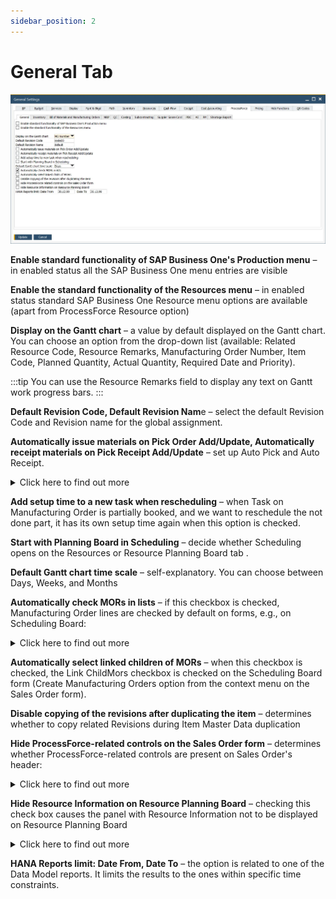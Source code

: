 ```yaml
---
sidebar_position: 2
---
```


# General Tab

![General Tab](./media/general-tab/general-settings-general-tab.webp)

**Enable standard functionality of SAP Business One's Production menu** – in enabled status all the SAP Business One menu entries are visible

**Enable the standard functionality of the Resources menu** – in enabled status standard SAP Business One Resource menu options are available (apart from ProcessForce Resource option)

**Display on the Gantt chart** – a value by default displayed on the Gantt chart. You can choose an option from the drop-down list (available: Related Resource Code, Resource Remarks, Manufacturing Order Number, Item Code, Planned Quantity, Actual Quantity, Required Date and Priority).

:::tip
    You can use the Resource Remarks field to display any text on Gantt work progress bars.
:::

**Default Revision Code, Default Revision Nam**e – select the default Revision Code and Revision name for the global assignment.

**Automatically issue materials on Pick Order Add/Update, Automatically receipt materials on Pick Receipt Add/Update** – set up Auto Pick and Auto Receipt.

<details>
    <summary>Click here to find out more</summary>
    <div>
        The process flow of picking and receiving materials has been simplified by checking one or both options.

        For more details, click here<!-- TODO: Add Link -->.
    
        **Pick Issue**

        Perform the usual steps of picking non-trace and batch-traced Items.

        Click Update on the Pick Issue Form.

        The Issue to Production transaction is automatically created.

        Pick Order is updated and set to Close status.

        Documents are visible within the Manufacturing Order > Document tab.

        **Pick Receipt**

        Record the quantity of the Items received from production.

        Click Update.

        Receipt from Production is automatically created.

        Pick Receipt is closed.

        Documents are visible within the Manufacturing Order Document tab.
    </div>
</details>

**Add setup time to a new task when rescheduling** – when Task on Manufacturing Order is partially booked, and we want to reschedule the not done part, it has its own setup time again when this option is checked.

**Start with Planning Board in Scheduling** – decide whether Scheduling opens on the Resources or Resource Planning Board tab <!-- TODO: Add Link -->.

**Default Gantt chart time scale** – self-explanatory. You can choose between Days, Weeks, and Months

**Automatically check MORs in lists** – if this checkbox is checked, Manufacturing Order lines are checked by default on forms, e.g., on Scheduling Board:

<details>
    <summary>Click here to find out more</summary>
    <div>
        ![Screenshot](./media/general-tab/scheduling-board-auto-create.webp)
    </div>
</details>

**Automatically select linked children of MORs** – when this checkbox is checked, the Link ChildMors checkbox is checked on the Scheduling Board form (Create Manufacturing Orders option from the context menu on the Sales Order form).

**Disable copying of the revisions after duplicating the item** – determines whether to copy related Revisions during Item Master Data duplication

**Hide ProcessForce-related controls on the Sales Order form** – determines whether ProcessForce-related controls are present on Sales Order's header:

<details>
    <summary>Click here to find out more</summary>
    <div>
        ![ProcessForce Fields](./media/general-tab/sales-order-processforce-fields.webp)
    </div>
</details>

**Hide Resource Information on Resource Planning Board** – checking this check box causes the panel with Resource Information not to be displayed on Resource Planning Board

<details>
    <summary>Click here to find out more</summary>
    <div>
        ![ProcessForce Fields](./media/general-tab/resource-information.webp)
    </div>
</details>

**HANA Reports limit: Date From, Date To** – the option is related to one of the Data Model reports. It limits the results to the ones within specific time constraints.
